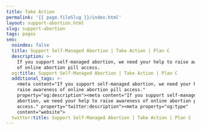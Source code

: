 ```yaml
---
title: Take Action
permalink: '{{ page.fileSlug }}/index.html'
layout: support-abortion.html
slug: support-abortion
tags: pages
seo:
  noindex: false
  title: Support Self-Managed Abortion | Take Action | Plan C
  description: >-
    If you support self-managed abortion, we need your help to raise awareness
    of online abortion pill access.
  og:title: Support Self-Managed Abortion | Take Action | Plan C
  additional_tags: >-
    <meta content="If you support self-managed abortion, we need your help to
    raise awareness of online abortion pill access."
    property="og:description"><meta content="If you support self-managed
    abortion, we need your help to raise awareness of online abortion pill
    access." property="twitter:description"><meta property="og:type"
    content="website">
  twitter:title: Support Self-Managed Abortion | Take Action | Plan C
---
```



